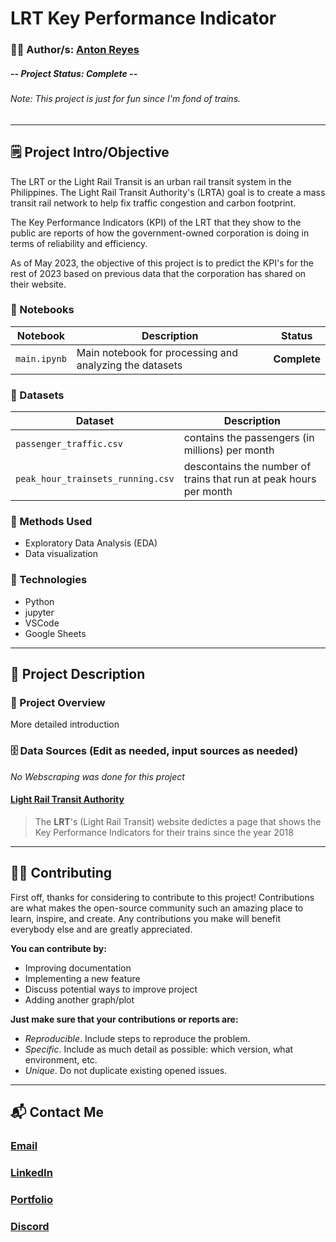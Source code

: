# **LRT Key Performance Indicator**

### 👨‍💻 Author/s: [Anton Reyes](https://github.com/AGR-Yes)

##### **--** Project Status: **Complete** **--**

###### *Note: This project is just for fun since I'm fond of trains.*

---

## 🗒️ Project Intro/Objective
The LRT or the Light Rail Transit is an urban rail transit system in the Philippines. The Light Rail Transit Authority's (LRTA) goal is to create a mass transit rail network to help fix traffic congestion and carbon footprint. 

The Key Performance Indicators (KPI) of the LRT that they show to the public are reports of how the government-owned corporation is doing in terms of reliability and efficiency.

As of May 2023, the objective of this project is to predict the KPI's for the rest of 2023 based on previous data that the corporation has shared on their website.

### 📓 Notebooks
| Notebook | Description | Status |
|-------------|-------------|:-------------:|
| `main.ipynb` |  Main notebook for processing and analyzing the datasets | **Complete** |

### 📓 Datasets
| Dataset | Description |
|-------------|-------------|
| `passenger_traffic.csv` |  contains the passengers (in millions) per month |
| `peak_hour_trainsets_running.csv` |  descontains the number of trains that run at peak hours per month |


### 🧬 Methods Used
* Exploratory Data Analysis (EDA)
* Data visualization

### 💽 Technologies
* Python
* jupyter
* VSCode
* Google Sheets 


---

## 📁 Project Description
### 📃 Project Overview
More detailed introduction


### 🗄️ Data Sources (Edit as needed, input sources as needed)
*No Webscraping was done for this project*

#### [Light Rail Transit Authority](https://www.lrta.gov.ph/key-performance-indicator/)
> The **LRT**'s (Light Rail Transit) website dedictes a page that shows the Key Performance Indicators for their trains since the year 2018

---

## 🤲🏽 Contributing

First off, thanks for considering to contribute to this project! Contributions are what makes the open-source community such an amazing place to learn, inspire, and create. Any contributions you make will benefit everybody else and are greatly appreciated.

**You can contribute by:**

- Improving documentation
- Implementing a new feature
- Discuss potential ways to improve project
- Adding another graph/plot

**Just make sure that your contributions or reports are:**

- *Reproducible*. Include steps to reproduce the problem.
- *Specific*. Include as much detail as possible: which version, what environment, etc.
- *Unique*. Do not duplicate existing opened issues.

---

## 📬 Contact Me
### [Email](AntonReyes.work@gmail.com)
### [LinkedIn](www.linkedin.com/in/anton-r-501b12136/)
### [Portfolio](https://agrstudios.wixsite.com/portfolio/)
### [Discord](https://discord.gg/v4PzDC2R6T)
